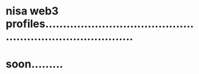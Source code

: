 # nisa web3 profiles..............................................................................
# soon.........

